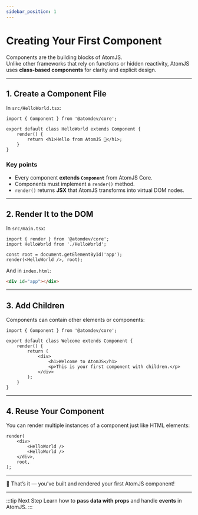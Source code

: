 ```yaml
---
sidebar_position: 1
---
```


# Creating Your First Component

Components are the building blocks of AtomJS.  
Unlike other frameworks that rely on functions or hidden reactivity, AtomJS uses **class-based components** for clarity and explicit design.

---

## 1. Create a Component File

In `src/HelloWorld.tsx`:

```tsx
import { Component } from '@atomdev/core';

export default class HelloWorld extends Component {
    render() {
        return <h1>Hello from AtomJS 👋</h1>;
    }
}
```

### Key points

-   Every component **extends `Component`** from AtomJS Core.
-   Components must implement a `render()` method.
-   `render()` returns **JSX** that AtomJS transforms into virtual DOM nodes.

---

## 2. Render It to the DOM

In `src/main.tsx`:

```tsx
import { render } from '@atomdev/core';
import HelloWorld from './HelloWorld';

const root = document.getElementById('app');
render(<HelloWorld />, root);
```

And in `index.html`:

```html
<div id="app"></div>
```

---

## 3. Add Children

Components can contain other elements or components:

```tsx
import { Component } from '@atomdev/core';

export default class Welcome extends Component {
    render() {
        return (
            <div>
                <h1>Welcome to AtomJS</h1>
                <p>This is your first component with children.</p>
            </div>
        );
    }
}
```

---

## 4. Reuse Your Component

You can render multiple instances of a component just like HTML elements:

```tsx
render(
    <div>
        <HelloWorld />
        <HelloWorld />
    </div>,
    root,
);
```

---

🎉 That’s it — you’ve built and rendered your first AtomJS component!

---

:::tip Next Step
Learn how to **pass data with props** and handle **events** in AtomJS.
:::
